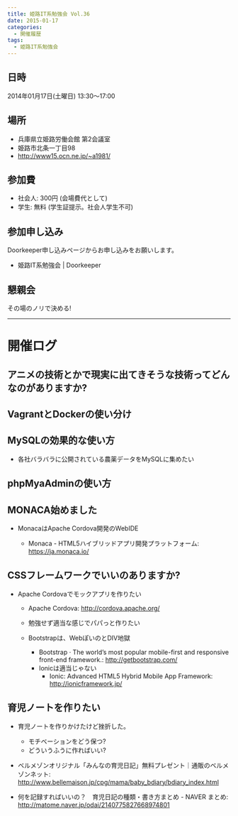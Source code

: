 ```yaml
---
title: 姫路IT系勉強会 Vol.36
date: 2015-01-17
categories:
  - 開催履歴
tags:
  - 姫路IT系勉強会
---
```


日時
----

2014年01月17日(土曜日) 13:30～17:00

場所
----

-   兵庫県立姫路労働会館 第2会議室
-   姫路市北条一丁目98
-   <http://www15.ocn.ne.jp/~a1981/>

参加費
------

-   社会人: 300円 (会場費代として)
-   学生: 無料 (学生証提示。社会人学生不可)

参加申し込み
------------

Doorkeeper申し込みページからお申し込みをお願いします。

-   姫路IT系勉強会 | Doorkeeper

懇親会
------

その場のノリで決める!

------------------------------------------------------------------------

開催ログ
========

アニメの技術とかで現実に出てきそうな技術ってどんなのがありますか?
-----------------------------------------------------------------

VagrantとDockerの使い分け
-------------------------

MySQLの効果的な使い方
---------------------

-   各社バラバラに公開されている農薬データをMySQLに集めたい

phpMyaAdminの使い方
-------------------

MONACA始めました
----------------

-   MonacaはApache Cordova開発のWebIDE

    -   Monaca - HTML5ハイブリッドアプリ開発プラットフォーム: <https://ja.monaca.io/>

CSSフレームワークでいいのありますか?
------------------------------------

-   Apache Cordovaでモックアプリを作りたい

    -   Apache Cordova: <http://cordova.apache.org/>
    -   勉強せず適当な感じでパパっと作りたい
    -   Bootstrapは、WebぽいのとDIV地獄

        -   Bootstrap · The world’s most popular mobile-first and responsive front-end framework.: <http://getbootstrap.com/>

        <!-- -->

        -   Ionicは適当じゃない
            -   Ionic: Advanced HTML5 Hybrid Mobile App Framework: <http://ionicframework.jp/>

育児ノートを作りたい
--------------------

-   育児ノートを作りかけたけど挫折した。

    -   モチベーションをどう保つ?
    -   どういうふうに作ればいい?
-   ベルメゾンオリジナル「みんなの育児日記」無料プレゼント｜通販のベルメゾンネット: <http://www.bellemaison.jp/cpg/mama/baby_bdiary/bdiary_index.html>

-   何を記録すればいいの？　育児日記の種類・書き方まとめ - NAVER まとめ: <http://matome.naver.jp/odai/2140775827668974801>

​

​
